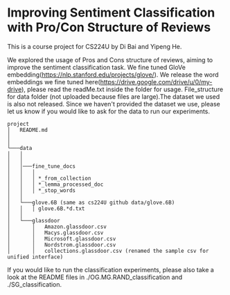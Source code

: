 # Improving Sentiment Classification with Pro/Con Structure of Reviews
This is a course project for CS224U by Di Bai and Yipeng He.

We explored the usage of Pros and Cons structure of reviews, aiming to improve the sentiment classification task. We fine tuned GloVe embedding(https://nlp.stanford.edu/projects/glove/). We release the word embeddings we fine tuned here(https://drive.google.com/drive/u/0/my-drive), please read the readMe.txt inside the folder for usage.
File_structure for data folder (not uploaded because files are large).The dataset we used is also not released. Since we haven't provided the dataset we use, please let us know if you would like to ask for the data to run our experiments.
```
project
│   README.md
│
│
└───data
│   │
│   │
│   │───fine_tune_docs
│   │   │
│   │   │ *_from_collection
│   │   │ *_lemma_processed_doc
│   │   │ *_stop_words
│   │
│   └───glove.6B (same as cs224U github data/glove.6B)
│   │   │ glove.6B.*d.txt
│   │
│   └───glassdoor
│       │   Amazon.glassdoor.csv
│       │   Macys.glassdoor.csv
│       │   Microsoft.glassdoor.csv
│       │   Nordstrom.glassdoor.csv
│       │   collections.glassdoor.csv (renamed the sample csv for unified interface)

```

If you would like to run the classification experiments, please also take a look at the README files in ./OG.MG.RAND_classification and ./SG_classification.
